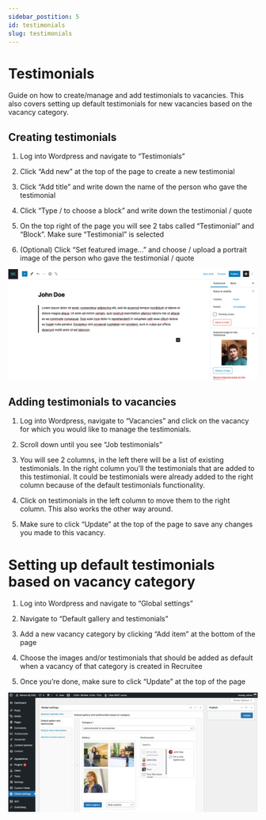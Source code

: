 ```yaml
---
sidebar_postition: 5
id: testimonials
slug: testimonials
---
```


# Testimonials

Guide on how to create/manage and add testimonials to vacancies. This also covers setting up default testimonials for new vacancies based on the vacancy category.


## Creating testimonials

1. Log into Wordpress and navigate to “Testimonials”

2. Click “Add new” at the top of the page to create a new testimonial

3. Click “Add title” and write down the name of the person who gave the testimonial

4. Click “Type / to choose a block” and write down the testimonial / quote

5. On the top right of the page you will see 2 tabs called “Testimonial” and “Block”. Make sure “Testimonial” is selected

6. (Optional) Click “Set featured image...” and choose / upload a portrait image of the person who gave the testimonial / quote


![IMAGE ALT TEXT HERE](../static/img/testimonials-image-1.png)


## Adding testimonials to vacancies

1. Log into Wordpress, navigate to “Vacancies” and click on the vacancy for which you would like to manage the testimonials.

2. Scroll down until you see “Job testimonials”

3. You will see 2 columns, in the left there will be a list of existing testimonials. In the right column you’ll the testimonials that are added to this testimonial. It could be testimonials were already added to the right column because of the default testimonials functionality.

4. Click on testimonials in the left column to move them to the right column. This also works the other way around.

5. Make sure to click “Update” at the top of the page to save any changes you made to this vacancy.



# Setting up default testimonials based on vacancy category

1. Log into Wordpress and navigate to “Global settings”

2. Navigate to “Default gallery and testimonials”

3. Add a new vacancy category by clicking “Add item” at the bottom of the page

4. Choose the images and/or testimonials that should be added as default when a vacancy of that category is created in Recruitee

5. Once you’re done, make sure to click “Update” at the top of the page


![IMAGE ALT TEXT HERE](../static/img/testimonials-image-3.png)